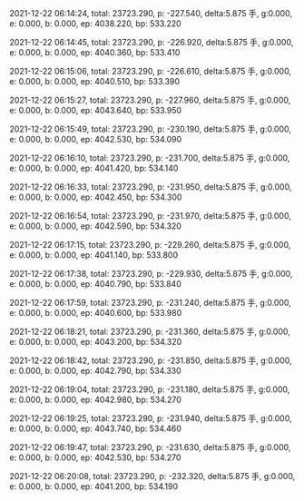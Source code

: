 2021-12-22 06:14:24, total: 23723.290, p: -227.540, delta:5.875 手, g:0.000, e: 0.000, b: 0.000, ep: 4038.220, bp: 533.220

2021-12-22 06:14:45, total: 23723.290, p: -226.920, delta:5.875 手, g:0.000, e: 0.000, b: 0.000, ep: 4040.360, bp: 533.410

2021-12-22 06:15:06, total: 23723.290, p: -226.610, delta:5.875 手, g:0.000, e: 0.000, b: 0.000, ep: 4040.510, bp: 533.390

2021-12-22 06:15:27, total: 23723.290, p: -227.960, delta:5.875 手, g:0.000, e: 0.000, b: 0.000, ep: 4043.640, bp: 533.950

2021-12-22 06:15:49, total: 23723.290, p: -230.190, delta:5.875 手, g:0.000, e: 0.000, b: 0.000, ep: 4042.530, bp: 534.090

2021-12-22 06:16:10, total: 23723.290, p: -231.700, delta:5.875 手, g:0.000, e: 0.000, b: 0.000, ep: 4041.420, bp: 534.140

2021-12-22 06:16:33, total: 23723.290, p: -231.950, delta:5.875 手, g:0.000, e: 0.000, b: 0.000, ep: 4042.450, bp: 534.300

2021-12-22 06:16:54, total: 23723.290, p: -231.970, delta:5.875 手, g:0.000, e: 0.000, b: 0.000, ep: 4042.590, bp: 534.320

2021-12-22 06:17:15, total: 23723.290, p: -229.260, delta:5.875 手, g:0.000, e: 0.000, b: 0.000, ep: 4041.140, bp: 533.800

2021-12-22 06:17:38, total: 23723.290, p: -229.930, delta:5.875 手, g:0.000, e: 0.000, b: 0.000, ep: 4040.790, bp: 533.840

2021-12-22 06:17:59, total: 23723.290, p: -231.240, delta:5.875 手, g:0.000, e: 0.000, b: 0.000, ep: 4040.600, bp: 533.980

2021-12-22 06:18:21, total: 23723.290, p: -231.360, delta:5.875 手, g:0.000, e: 0.000, b: 0.000, ep: 4043.200, bp: 534.320

2021-12-22 06:18:42, total: 23723.290, p: -231.850, delta:5.875 手, g:0.000, e: 0.000, b: 0.000, ep: 4042.790, bp: 534.330

2021-12-22 06:19:04, total: 23723.290, p: -231.180, delta:5.875 手, g:0.000, e: 0.000, b: 0.000, ep: 4042.980, bp: 534.270

2021-12-22 06:19:25, total: 23723.290, p: -231.940, delta:5.875 手, g:0.000, e: 0.000, b: 0.000, ep: 4043.740, bp: 534.460

2021-12-22 06:19:47, total: 23723.290, p: -231.630, delta:5.875 手, g:0.000, e: 0.000, b: 0.000, ep: 4042.530, bp: 534.270

2021-12-22 06:20:08, total: 23723.290, p: -232.320, delta:5.875 手, g:0.000, e: 0.000, b: 0.000, ep: 4041.200, bp: 534.190